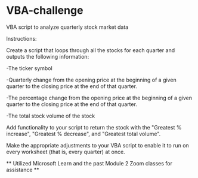 # VBA-challenge
VBA script to analyze quarterly stock market data

Instructions:

Create a script that loops through all the stocks for each quarter and outputs the following information:
  
  -The ticker symbol
  
  -Quarterly change from the opening price at the beginning of a given quarter to the closing price at the end of that quarter.
  
  -The percentage change from the opening price at the beginning of a given quarter to the closing price at the end of that quarter.
  
  -The total stock volume of the stock
  
Add functionality to your script to return the stock with the "Greatest % increase", "Greatest % decrease", and "Greatest total volume".

Make the appropriate adjustments to your VBA script to enable it to run on every worksheet (that is, every quarter) at once.

** Utilized Microsoft Learn and the past Module 2 Zoom classes for assistance **
